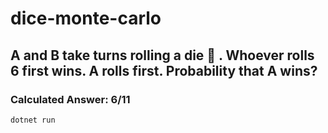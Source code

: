 # dice-monte-carlo

## A and B take turns rolling a die 🎲 . Whoever rolls 6 first wins. A rolls first. Probability that A wins?

### Calculated Answer: 6/11

```
dotnet run
```
